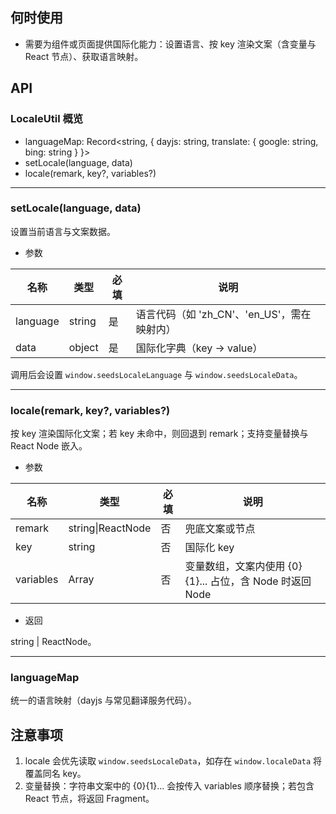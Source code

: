 ## 何时使用

- 需要为组件或页面提供国际化能力：设置语言、按 key 渲染文案（含变量与 React 节点）、获取语言映射。

## API

### LocaleUtil 概览

- languageMap: Record<string, { dayjs: string, translate: { google: string, bing: string } }>
- setLocale(language, data)
- locale(remark, key?, variables?)

---

### setLocale(language, data)

设置当前语言与文案数据。

- 参数

| 名称     | 类型   | 必填 | 说明                                        |
| -------- | ------ | ---- | ------------------------------------------- |
| language | string | 是   | 语言代码（如 'zh_CN'、'en_US'，需在映射内） |
| data     | object | 是   | 国际化字典（key -> value）                  |

调用后会设置 `window.seedsLocaleLanguage` 与 `window.seedsLocaleData`。

---

### locale(remark, key?, variables?)

按 key 渲染国际化文案；若 key 未命中，则回退到 remark；支持变量替换与 React Node 嵌入。

- 参数

| 名称      | 类型              | 必填 | 说明                                                     |
| --------- | ----------------- | ---- | -------------------------------------------------------- |
| remark    | string\|ReactNode | 否   | 兜底文案或节点                                           |
| key       | string            | 否   | 国际化 key                                               |
| variables | Array<any>        | 否   | 变量数组，文案内使用 {0}{1}... 占位，含 Node 时返回 Node |

- 返回

string | ReactNode。

---

### languageMap

统一的语言映射（dayjs 与常见翻译服务代码）。

## 注意事项

1. locale 会优先读取 `window.seedsLocaleData`，如存在 `window.localeData` 将覆盖同名 key。
2. 变量替换：字符串文案中的 {0}{1}... 会按传入 variables 顺序替换；若包含 React 节点，将返回 Fragment。
